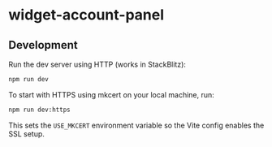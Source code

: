 # widget-account-panel

## Development

Run the dev server using HTTP (works in StackBlitz):

```bash
npm run dev
```

To start with HTTPS using mkcert on your local machine, run:

```bash
npm run dev:https
```

This sets the `USE_MKCERT` environment variable so the Vite config enables the SSL setup.
